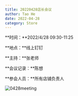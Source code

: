 ```yaml
---
title: 20220428店长会议
author: Tao He
date: 2022-04-28
category: Store
---
```


**时间：**2022/4/28    09:30-11:25

**地点：**线上钉钉

**主持：**张老师

**会议记录：**陈想	

**参会人员：**所有店铺负责人	



![0428meeting](https://cuihuanhuan.github.io/srm/images/0428meeting.png)  
